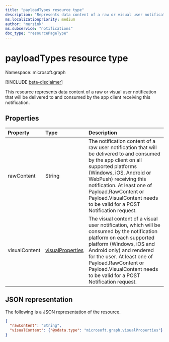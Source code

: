 ```yaml
---
title: "payloadTypes resource type"
description: "Represents data content of a raw or visual user notification that will be delivered to and consumed by the app client receiving this notification."
ms.localizationpriority: medium
author: "merzink"
ms.subservice: "notifications"
doc_type: "resourcePageType"
---
```


# payloadTypes resource type

Namespace: microsoft.graph

[!INCLUDE [beta-disclaimer](../../includes/beta-disclaimer.md)]

This resource represents data content of a raw or visual user notification that will be delivered to and consumed by the app client receiving this notification.

## Properties

| Property     | Type        | Description |
|:-------------|:------------|:------------|
|rawContent|String|The notification content of a raw user notification that will be delivered to and consumed by the app client on all supported platforms (Windows, iOS, Android or WebPush) receiving this notification. At least one of Payload.RawContent or Payload.VisualContent needs to be valid for a POST Notification request.|
|visualContent|[visualProperties](visualproperties.md)|The visual content of a visual user notification, which will be consumed by the notification platform on each supported platform (Windows, iOS and Android only) and rendered for the user. At least one of Payload.RawContent or Payload.VisualContent needs to be valid for a POST Notification request.|


## JSON representation

The following is a JSON representation of the resource.

<!-- {
  "blockType": "resource",
  "optionalProperties": [

  ],
  "@odata.type": "microsoft.graph.payloadTypes",
  "baseType": null
}-->

```json
{
  "rawContent": "String",
  "visualContent": {"@odata.type": "microsoft.graph.visualProperties"}
}
```

<!-- uuid: 16cd6b66-4b1a-43a1-adaf-3a886856ed98
2019-02-04 14:57:30 UTC -->
<!-- {
  "type": "#page.annotation",
  "description": "payloadTypes resource",
  "keywords": "",
  "section": "documentation",
  "tocPath": ""
}-->

